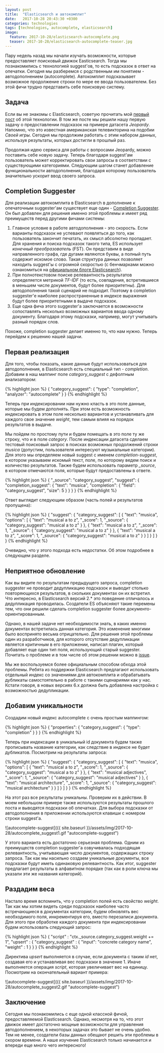 ```yaml
---
layout: post
title:  "Elasticsearch и автокомплит"
date:   2017-10-28 20:43:30 +0300
categories: technologies
tags: [technologies, autocomplete, elasticsearch]
image:
  feature: 2017-10-28/elasticsearch-autocomplete.png
  teaser: 2017-10-28/elasticsearch-autocomplete-teaser.jpg
---
```


Пару недель назад мы начали изучать возможности, которые предоставляет поисковый движок Easticsearch. Тогда мы познакомились с технологией suggest'ов, то есть подсказок в ответ на опечатки. Сегодня мы разберемся с родственным им понятием - автодополнением (autocomplete). Автокомплит подсказывает возможное продолжение строки по мере ее ввода пользователем. Без этой фичи трудно представить себе поисковую систему.

## Задача
Если вы не знакомы с Elasticsearch, советую прочитать мой [первый пост](https://alexeykalina.github.io/technologies/elasticsearch-suggesters.html) об этой технологии. В том же посте мы решили нашу первую задачу о предоставлении подсказок на примере датасета *Jeopardy*. Напомню, что это известная американская телевикторина на подобии *Своей игры*. Сегодня мы продолжим работать с этим набором данных, используя результаты, которых достигли в прошлый раз.
 
Продолжая идею сервиса для работы с вопросами Jeopardy, можно поставить себе новую задачу. Теперь благодаря suggest'ам пользователь может корректировать свои запросы в соответствии с существующими категориями. Следующим шагом станет добавление функциональности автодополнения, благодаря которому пользователь значительно ускорит ввод своего запроса.

## Completion Suggester
Для реализации автокомплита в Elasticsearch в дополнение к опечаточным suggester'ам существует еще один - [Completion Suggester](https://www.elastic.co/guide/en/elasticsearch/reference/current/search-suggesters-completion.html). Он был добавлен для решения именно этой проблемы и имеет ряд преимуществ перед другими фичами системы:
1. Главное условие в работе автодополнения - это скорость. Если варианты подсказок не успевают появляться до того, как пользователь закончит печатать, их смысл абсолютно пропадает. Для хранения и поиска подсказок такого типа, ES использует *конечный преобразователь* (FST). Он представим в виде направленного графа, где дугами являются буквы, а полный путь содержит искомое слово. Такая структура данных позволяет находить suggest'ы с огромной скоростью (с бенчмарками можно ознакомиться на [официальном блоге Elasticsearch](https://www.elastic.co/blog/you-complete-me)).
2. При полнотекстовом поиске релевантность результатов определяется метрикой *TF-IDF* (то есть, совпадения, встретившиеся в меньшем числе документов, будут более приоритетны). Для автодополнения такой сценарий не подходит. Поэтому в completion suggester'е наиболее распространенные в индексе выражения будут более приоритетными в выдаче подсказок.
3. Еще одна фича этого suggester'а заключается в возможности сопоставлять несколько возможных вариантов ввода одному документу. Благодаря этому подсказки, например, могут учитывать разный порядок слов.

Похоже, completion suggester делает именно то, что нам нужно. Теперь перейдем к решению нашей задачи.

## Первая реализация
Для того, чтобы показать, какие данные будут использоваться для автодополнения, в Elasticsearch есть специальный тип - *completion*. Добавим в наш маппинг поле *category_suggest* с дефолтным анализатором:

{% highlight json %}
{
    "category_suggest": {
        "type": "completion",
        "analyzer": "autocomplete"
    }
}
{% endhighlight %}

Теперь при индексировании нам нужно класть в это поле данные, которые мы будем дополнять. При этом есть возможность индексировать в этом поле несколько вариантов и устанавливать для каждого свое значение *weight*, тем самым влияя на порядок результатов в выдаче.

Мы пойдем по простому пути и будем помещать в это поле ту же строку, что и в поле *category*. После индексации датасета сделаем тестовый поисковый запрос в поисках возможных продолжений строки *musica* (допустим, пользователя интересуют музыкальные категории). Для этого мы определяем новый suggest с именем *completion-suggest*, в котором указываем искомый текст, поле, по которому ведем поиск и количество результатов. Также будем использовать параметр *_source*, в котором отмечаются поля, которые будут предоставлены в ответе.

{% highlight json %}
{
  "_source": "category_suggest",
  "suggest": {
    "completion_suggest": {
        "text": "musica",
        "completion": {
            "field": "category_suggest",
            "size": 5
        }
    }
  }
}
{% endhighlight %}

Ответ выглядит следующим образом (часть полей и результатов пропущена):

{% highlight json %}
{
    "suggest": {
        "category_suggest": [
            {
                "text": "musica",
                "options": [
                    {
                        "text": "musical a to z",
                        "_score": 1,
                        "_source": {
                            "category_suggest": "musical a to z"
                        }
                    },
                    {
                        "text": "musical a to z",
                        "_score": 1,
                        "_source": {
                            "category_suggest": "musical a to z"
                        }
                    },
                    {
                        "text": "musical a to z",
                        "_score": 1,
                        "_source": {
                            "category_suggest": "musical a to z"
                        }
                    }
                ]
            }
        ]
    }
}
{% endhighlight %}

Очевидно, что у этого подхода есть недостатки. Об этом подробнее в следующем разделе.

## Неприятное обновление
Как вы видите по результатам предыдущего запроса, completion suggester не проводит дедупликацию подсказок и выводит столько повторяющихся результатов, в скольких документах он их встретил. Что интересно, в Elasticsearch версий 2.* это поведение отличалось и дедупликация проводилась. Создатели ES объясняют такие перемены тем, что они решили сделать completion suggester более документо-ориентированным.

Однако, в нашей задаче нет необходимости знать, в каких именно документах встретилась данная категория. Это изменение многими было воспринято весьма отрицательно. Для решения этой проблемы один из разработчиков, для которого отсутствие дедупликации является критичным в его приложении, написал плагин, который добавляет еще один тип поля, использующий старый suggester. Почитать о проблеме и в том числе об этом решении можно в [issue](https://github.com/elastic/elasticsearch/issues/22912).

Мы же воспользуемся более официальным способом обхода этой проблемы. Ребята из поддержки Elasticsearch предлагают использовать отдельный индекс со значениями для автокомплита и обрабатывать дубликаты самостоятельно в работе с такими сценариями как у нас. Кстати говоря, в новых версиях 6.x должна быть добавлена настройка с возможностью дедупликации.

## Добавим уникальности
Создадим новый индекс autocomplete с очень простым маппингом:

{% highlight json %}
{
  "properties": {
    "category_suggest": {
        "type": "completion"
    }
  }
}
{% endhighlight %}

Теперь при индексации в уникальный id документа будем также прописывать название категории, как следствие в индексе не будет дубликатов. Посмотрим на результаты запроса:

{% highlight json %}
{
    "suggest": {
        "category_suggest": [
            {
                "text": "musica",
                "options": [
                    {
                        "text": "musical a to z",
                        "_score": 1,
                        "_source": {
                            "category_suggest": "musical a to z"
                        }
                    },
                    {
                        "text": "musical adjectives",
                        "_score": 1,
                        "_source": {
                            "category_suggest": "musical adjectives"
                        }
                    },
                    {
                        "text": "musical architecture",
                        "_score": 1,
                        "_source": {
                            "category_suggest": "musical architecture"
                        }
                    }
                ]
            }
        ]
    }
}
{% endhighlight %}

На этот раз все результаты уникальны. Проверим их в действии. В моем небольшом примере также используются результаты прошлого поста и выводятся подсказки об опечатках. Для выбора подсказки от автодополнения в приложении используются клавиши с номером строки suggest'а.

![autocomplete-suggest]({{ site.baseurl }}/assets/img/2017-10-28/autocomplete_suggest1.gif "autocomplete-suggest")

У этого варианта есть достаточно серьезная проблема. Одним из преимуществ completion suggester'а озвучивалась подходящая релевантность, учитывающая число документов, содержащих строку запроса. Так как мы насильно создаем уникальные документы, все подсказки будут иметь одинаковую релевантность. Как итог, suggester предлагает результаты в алфавитном порядке (так как  в роли ключа мы указали эти же названия категорий).

## Раздадим веса
Настало время вспомнить, что у completion полей есть свойство *weight*. Так как мы хотим видеть среди подсказок наиболее часто встречающиеся в документах категории, будем обновлять вес необходимого поля, инкрементируя его, вместо перезаписи документа. Для этого при обработке каждого документа при индексировании будем использовать следующий запрос:

{% highlight json %}
{
    "script" : "ctx._source.category_suggest.weight += 1",
    "upsert" : {
        "category_suggest" : {
            "input": "concrete category name",
            "weight" : 1
        }
    }
}
{% endhighlight %}

Директива *upsert* выполняется в случае, если документа с таким *id* нет, создавая его и устанавливая вес подсказки в значение 1. Иначе выполняется операция *script*, которая увеличивает вес на единицу. Посмотрим на окончательный вариант примера:

![autocomplete-suggest]({{ site.baseurl }}/assets/img/2017-10-28/autocomplete_suggest2.gif "autocomplete-suggest")

## Заключение
Сегодня мы познакомились с еще одной классной фичой, предоставляемой Elasticsearch. Однако, несмотря на то, что этот движок имеет достаточно мощные возможности для управления автодополнением, в некоторых задачах это бывает не очень удобно. Тем не менее, создатели базы данных обещают решить эти проблемы в скором времени. А наше изучение Elasticsearch только начинается и впереди еще много чего интересного!